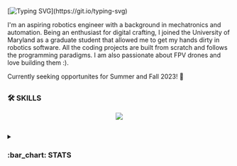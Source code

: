 [![Typing SVG](https://readme-typing-svg.demolab.com?font=Courier&pause=10000&vCenter=true&width=435&lines=>Hello+World!+This+is+Aaqib!)](https://git.io/typing-svg)

I'm an aspiring robotics engineer with a background in mechatronics and automation. Being an enthusiast for digital crafting, I joined the University of Maryland as a graduate student that allowed me to get my hands dirty in robotics software. All the coding projects are built from scratch and follows the programming paradigms. I am also passionate about FPV drones and love building them :).

Currently seeking opportunites for Summer and Fall 2023! 
:robot:

##
### :hammer_and_wrench: SKILLS 
<p align="center">
  <a href="https://skillicons.dev">
    <img src="https://skillicons.dev/icons?i=linux,bash,html,arduino,raspberrypi,ros,cpp,py,vscode,github,docker,autocad,latex" />
  </a>
</p>

##
<details>
<summary><h3>:bar_chart: STATS</h3></summary>
[![Top Langs](https://github-readme-stats.vercel.app/api/top-langs/?username=aaqibsb&layout=compact)](https://github.com/aaqibsb)
</details>

<!--
**aaqibsb/aaqibsb** is a ✨ _special_ ✨ repository because its `README.md` (this file) appears on your GitHub profile.

Here are some ideas to get you started:

- 🔭 I’m currently working on ...
- 🌱 I’m currently learning ...
- 👯 I’m looking to collaborate on ...
- 🤔 I’m looking for help with ...
- 💬 Ask me about ...
- 📫 How to reach me: ...
- 😄 Pronouns: ...
- ⚡ Fun fact: ...
-->
